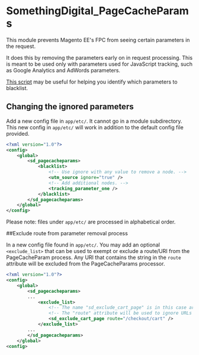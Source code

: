 # SomethingDigital_PageCacheParams

This module prevents Magento EE's FPC from seeing certain parameters in the request.

It does this by removing the parameters early on in request processing.  This is meant to be used only with parameters used for JavaScript tracking, such as Google Analytics and AdWords parameters.

[This script](https://gist.github.com/mpchadwick/6c2313eda1ec6d42c8b97ed70fc5a55f) may be useful for helping you identify which parameters to blacklist.

## Changing the ignored parameters

Add a new config file in `app/etc/`.  It cannot go in a module subdirectory. This new config in `app/etc/` will work in addition to the default config file provided.

```xml
<?xml version="1.0"?>
<config>
    <global>
        <sd_pagecacheparams>
            <blacklist>
                <!-- Use ignore with any value to remove a node. -->
                <utm_source ignore="true" />
                <!-- Add additional nodes. -->
                <tracking_parameter_one />
            </blacklist>
        </sd_pagecacheparams>
    </global>
</config>
```

Please note: files under `app/etc/` are processed in alphabetical order.

##Exclude route from parameter removal process

In a new config file found in `app/etc/`. You may add an optional `<exclude_list>` that can be used to exempt or exclude a route/URI from the PageCacheParam process. Any URI that contains the string in the `route` attribute will be excluded from the PageCacheParams processor.

```xml
<?xml version="1.0"?>
<config>
    <global>
        <sd_pagecacheparams>
        ...
            <exclude_list>
                <!-- The name "sd_exclude_cart_page" is in this case arbitary -->
                <!-- The "route" attribute will be used to ignore URLs by PageCacheParams -->
                <sd_exclude_cart_page route="/checkout/cart" />
            </exclude_list>
        ...
        </sd_pagecacheparams>
    </global>
<config>
```
